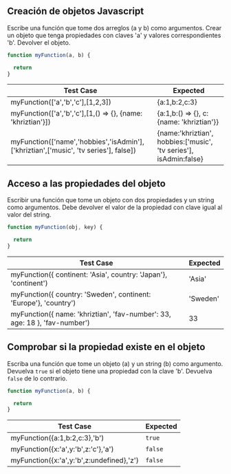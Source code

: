 ## Creación de objetos Javascript
Escribe una función que tome dos arreglos (a y b) como argumentos.
Crear un objeto que tenga propiedades con claves 'a' y valores correspondientes 'b'. Devolver el objeto.

```js
function myFunction(a, b) {

  return
}

```
| Test Case                                                                   | Expected |
|-----------------------------------------------------------------------------|----------|
| myFunction(['a','b','c'],[1,2,3])                                           | {a:1,b:2,c:3} |
| myFunction(['a','b','c'],[1,() => {}, {name: 'khriztian'}])                 | {a:1,b:() => {}, c:{name: 'khriztian'}} |
| myFunction(['name','hobbies','isAdmin'],['khriztian',['music', 'tv series'], false]) | {name:'khriztian', hobbies:['music', 'tv series'], isAdmin:false}|

## Acceso a las propiedades del objeto
Escribir una función que tome un objeto con dos propiedades y un string como argumentos.
Debe devolver el valor de la propiedad con clave igual al valor del string.

```js
function myFunction(obj, key) {

  return
}

```

| Test Case                                                                   | Expected |
|-----------------------------------------------------------------------------|----------|
| myFunction({  continent: 'Asia',  country: 'Japan'}, 'continent')           | 'Asia'   |
| myFunction({  country: 'Sweden',  continent: 'Europe'}, 'country')          | 'Sweden' |
| myFunction({  name: 'khriztian', 'fav-number': 33, age: 18 }, 'fav-number') | 33       |

## Comprobar si la propiedad existe en el objeto
Escriba una función que tome un objeto (a) y un string (b) como argumento. Devuelva `true` si el objeto tiene una propiedad con la clave 'b'. Devuelva `false` de lo contrario.

```js
function myFunction(a, b) {

  return
}

```

| Test Case                                 | Expected |
|-------------------------------------------|----------|
| myFunction({a:1,b:2,c:3},'b')             | `true`   |
| myFunction({x:'a',y:'b',z:'c'},'a')       | `false`  |
| myFunction({x:'a',y:'b',z:undefined},'z') | `false`  |
